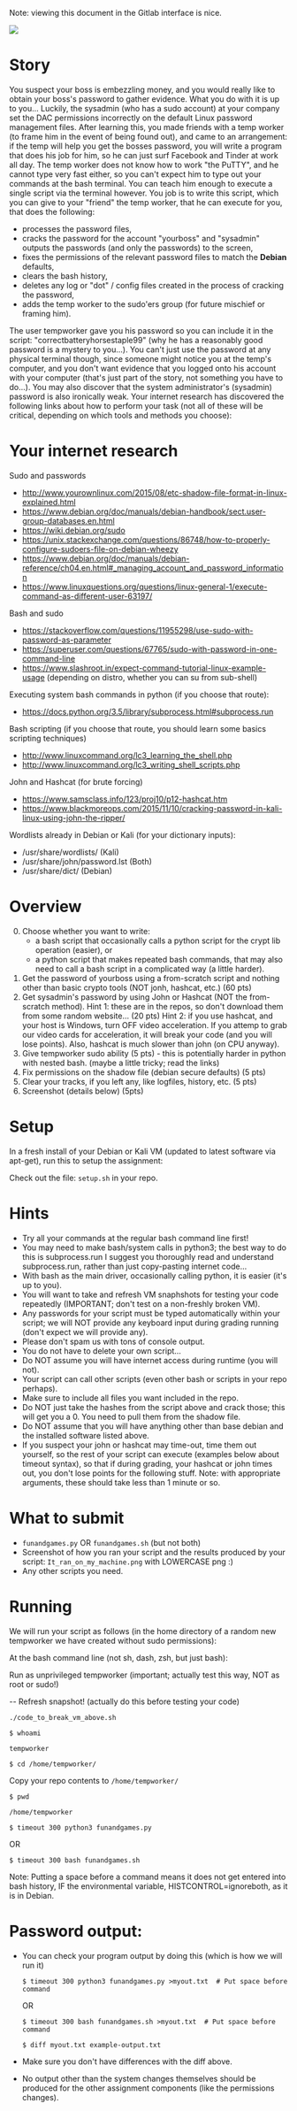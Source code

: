 Note: viewing this document in the Gitlab interface is nice.

![](https://regmedia.co.uk/2015/03/20/office_space.jpg)

# Story
You suspect your boss is embezzling money, and you would really like to obtain your boss's password to gather evidence.
What you do with it is up to you...
Luckily, the sysadmin (who has a sudo account) at your company set the DAC permissions incorrectly on the default Linux password management files.
After learning this, you made friends with a temp worker (to frame him in the event of being found out), and came to an arrangement: 
if the temp will help you get the bosses password, you will write a program that does his job for him, so he can just surf Facebook and Tinder at work all day.
The temp worker does not know how to work "the PuTTY", and he cannot type very fast either, so you can't expect him to type out your commands at the bash terminal.
You can teach him enough to execute a single script via the terminal however.
You job is to write this script, which you can give to your "friend" the temp worker, that he can execute for you, that does the following: 
* processes the password files, 
* cracks the password for the account "yourboss" and "sysadmin"
  outputs the passwords (and only the passwords) to the screen,
* fixes the permissions of the relevant password files to match the **Debian** defaults,
* clears the bash history,
* deletes any log or "dot" / config files created in the process of cracking the password,
* adds the temp worker to the sudo'ers group (for future mischief or framing him).

The user tempworker gave you his password so you can include it in the script: "correctbatteryhorsestaple99" (why he has a reasonably good password is a mystery to you...).
You can't just use the password at any physical terminal though, since someone might notice you at the temp's computer, and you don't want evidence that you logged onto his account with your computer (that's just part of the story, not something you have to do...).
You may also discover that the system administrator's (sysadmin) password is also ironically weak.
Your internet research has discovered the following links about how to perform your task (not all of these will be critical, depending on which tools and methods you choose):

# Your internet research
Sudo and passwords
* http://www.yourownlinux.com/2015/08/etc-shadow-file-format-in-linux-explained.html
* https://www.debian.org/doc/manuals/debian-handbook/sect.user-group-databases.en.html
* https://wiki.debian.org/sudo
* https://unix.stackexchange.com/questions/86748/how-to-properly-configure-sudoers-file-on-debian-wheezy
* https://www.debian.org/doc/manuals/debian-reference/ch04.en.html#_managing_account_and_password_information
* https://www.linuxquestions.org/questions/linux-general-1/execute-command-as-different-user-63197/

Bash and sudo
* https://stackoverflow.com/questions/11955298/use-sudo-with-password-as-parameter
* https://superuser.com/questions/67765/sudo-with-password-in-one-command-line
* https://www.slashroot.in/expect-command-tutorial-linux-example-usage (depending on distro, whether you can su from sub-shell)

Executing system bash commands in python (if you choose that route):
* https://docs.python.org/3.5/library/subprocess.html#subprocess.run

Bash scripting (if you choose that route, you should learn some basics scripting techniques)
* http://www.linuxcommand.org/lc3_learning_the_shell.php
* http://www.linuxcommand.org/lc3_writing_shell_scripts.php

John and Hashcat (for brute forcing)
* https://www.samsclass.info/123/proj10/p12-hashcat.htm
* https://www.blackmoreops.com/2015/11/10/cracking-password-in-kali-linux-using-john-the-ripper/

Wordlists already in Debian or Kali (for your dictionary inputs):
* /usr/share/wordlists/ (Kali)
* /usr/share/john/password.lst (Both)
* /usr/share/dict/ (Debian)

# Overview
0. Choose whether you want to write:
    * a bash script that occasionally calls a python script for the crypt lib operation (easier), or 
    * a python script that makes repeated bash commands, that may also need to call a bash script in a complicated way (a little harder).
1. Get the password of yourboss using a from-scratch script and nothing other than basic crypto tools (NOT jonh, hashcat, etc.) (60 pts)
2. Get sysadmin's password by using John or Hashcat (NOT the from-scratch method).
   Hint 1: these are in the repos, so don't download them from some random website... (20 pts)
   Hint 2: if you use hashcat, and your host is Windows, turn OFF video acceleration. If you attemp to grab our video cards for acceleration, it will break your code (and you will lose points).
   Also, hashcat is much slower than john (on CPU anyway).
4. Give tempworker sudo ability (5 pts) - this is potentially harder in python with nested bash. (maybe a little tricky; read the links)
5. Fix permissions on the shadow file (debian secure defaults) (5 pts)
6. Clear your tracks, if you left any, like logfiles, history, etc. (5 pts)
7. Screenshot (details below) (5pts)

# Setup
In a fresh install of your Debian or Kali VM (updated to latest software via apt-get), 
run this to setup the assignment:

Check out the file: `setup.sh` in your repo.

# Hints
* Try all your commands at the regular bash command line first!
* You may need to make bash/system calls in python3; the best way to do this is subprocess.run
  I suggest you thoroughly read and understand subprocess.run, rather than just copy-pasting internet code...
* With bash as the main driver, occasionally calling python, it is easier (it's up to you).
* You will want to take and refresh VM snaphshots for testing your code repeatedly (IMPORTANT; don't test on a non-freshly broken VM).
* Any passwords for your script must be typed automatically within your script;
  we will NOT provide any keyboard input during grading running (don't expect we will provide any).
* Please don't spam us with tons of console output.
* You do not have to delete your own script...
* Do NOT assume you will have internet access during runtime (you will not).
* Your script can call other scripts (even other bash or scripts in your repo perhaps).
* Make sure to include all files you want included in the repo.
* Do NOT just take the hashes from the script above and crack those; this will get you a 0. You need to pull them from the shadow file.
* Do NOT assume that you will have anything other than base debian and the installed software listed above.
* If you suspect your john or hashcat may time-out, time them out yourself, so the rest of your script can execute (examples below about timeout syntax), so that if during grading, your hashcat or john times out, you don't lose points for the following stuff. Note: with appropriate arguments, these should take less than 1 minute or so.

# What to submit
* `funandgames.py` OR `funandgames.sh` (but not both)
* Screenshot of how you ran your script and the results produced by your script: 
`It_ran_on_my_machine.png` with LOWERCASE png :)
* Any other scripts you need.

# Running
We will run your script as follows (in the home directory of a random new tempworker we have created without sudo permissions):

At the bash command line (not sh, dash, zsh, but just bash):

Run as unprivileged tempworker (important; actually test this way, NOT as root or sudo!)

-- Refresh snapshot! (actually do this before testing your code)

`./code_to_break_vm_above.sh`

`$ whoami`

`tempworker`

`$ cd /home/tempworker/`

Copy your repo contents to `/home/tempworker/`

`$ pwd`

`/home/tempworker`

`$ timeout 300 python3 funandgames.py`

OR

`$ timeout 300 bash funandgames.sh`

Note: Putting a space before a command means it does not get entered into bash history, IF the environmental variable, HISTCONTROL=ignoreboth, as it is in Debian.

# Password output:
* You can check your program output by doing this (which is how we will run it)

    `$ timeout 300 python3 funandgames.py >myout.txt  # Put space before command`
    
    OR

    `$ timeout 300 bash funandgames.sh >myout.txt  # Put space before command`

    `$ diff myout.txt example-output.txt`

* Make sure you don't have differences with the diff above.
* No output other than the system changes themselves should be produced for the other assignment components (like the permissions changes).

